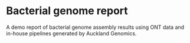# Bacterial genome report
A demo report of bacterial genome assembly results using ONT data and in-house pipelines generated by Auckland Genomics.
